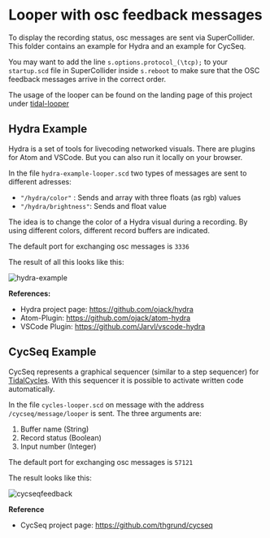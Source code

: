 # Looper with osc feedback messages

To display the recording status, osc messages are sent via SuperCollider. This folder contains an example for Hydra and an example for CycSeq.

You may want to add the line ``s.options.protocol_(\tcp);`` to your ``startup.scd`` file in SuperCollider inside  ``s.reboot`` to make sure that the OSC feedback messages arrive in the correct order.

The usage of the looper can be found on the landing page of this project under [tidal-looper](https://github.com/thgrund/tidal-looper)

## Hydra Example

Hydra is a set of tools for livecoding networked visuals. There are plugins for Atom and VSCode. But you can also run it locally on your browser.

In the file ``hydra-example-looper.scd`` two types of messages are sent  to different adresses: 

- ``"/hydra/color"`` : Sends and array with three floats (as rgb) values
- ``"/hydra/brightness"``: Sends and float value

The idea is to change the color of a Hydra visual during a recording. By using different colors, different record buffers are indicated.

The default port for exchanging osc messages is `3336`

The result of all this looks like this:

![hydra-example](/Users/tgrund/Development/tidalcycles/tidal-looper/feedback/hydra-example.gif)

**References:**

- Hydra project page: https://github.com/ojack/hydra
- Atom-Plugin: https://github.com/ojack/atom-hydra
- VSCode Plugin: https://github.com/Jarvl/vscode-hydra

## CycSeq Example

CycSeq represents a graphical sequencer (similar to a step sequencer) for [TidalCycles](http://pages.tidalcycles.org/getting_started.html). With this sequencer it is possible to activate written code automatically.

In the file `cycles-looper.scd` on message with the address `/cycseq/message/looper` is sent. The three arguments are:

1. Buffer name (String)
2. Record status (Boolean)
3. Input number (Integer)

The default port for exchanging osc messages is `57121`

The result looks like this:

![cycseqfeedback](/Users/tgrund/Development/tidalcycles/tidal-looper/feedback/cycseqfeedback.gif)

**Reference**

- CycSeq project page: https://github.com/thgrund/cycseq